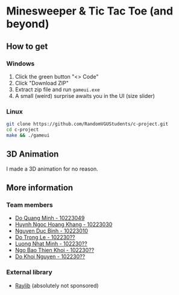 # Minesweeper & Tic Tac Toe (and beyond)
## How to get
### Windows

1. Click the green button "<> Code"
2. Click "Download ZIP"
3. Extract zip file and run `gameui.exe`
4. A small (weird) surprise awaits you in the UI (size slider)

### Linux

```bash
git clone https://github.com/RandomVGUStudents/c-project.git
cd c-project
make && ./gameui
```

## 3D Animation

I made a 3D animation for no reason.

## More information

### Team members

- [Do Quang Minh - 10223049](https://github.com/shinishiho)
- [Huynh Ngoc Hoang Khang - 10223030](https://github.com/kanaciel)
- [Nguyen Duc Binh - 10223010](https://github.com/Scyclon)
- [Do Trong Le - 102230??](https://github.com/Mia-Shika)
- [Luong Nhat Minh - 102230??](https://github.com/Chefminh)
- [Ngo Bao Thien Khoi - 102230??](https://github.com/ngokhoi2308)
- [Do Khoi Nguyen - 102230??](https://github.com/Ngoendo)

### External library

- [Raylib](https://github.com/raysan5/raylib) (absolutely not sponsored)
